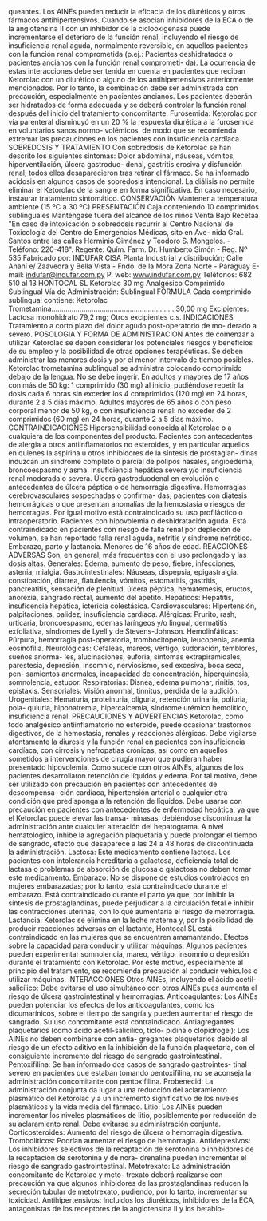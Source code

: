 queantes.  Los  AINEs  pueden  reducir  la  eficacia  de  los  diuréticos  y 
otros  fármacos  antihipertensivos.  Cuando  se  asocian  inhibidores  de 
la  ECA  o  de  la  angiotensina  II  con  un  inhibidor  de  la  ciclooxigenasa 
puede  incrementarse  el  deterioro  de  la  función  renal,  incluyendo 
el  riesgo  de  insuficiencia  renal  aguda,  normalmente  reversible,  en 
aquellos pacientes con la función renal comprometida (p.ej.: Pacientes 
deshidratados o pacientes ancianos con la función renal comprometi-
da).  La  ocurrencia  de  estas  interacciones  debe  ser  tenida  en  cuenta 
en  pacientes  que  reciban  Ketorolac  con  un  diurético  o  alguno  de 
los  antihipertensivos  anteriormente  mencionados.  Por  lo  tanto,  la 
combinación  debe  ser  administrada  con  precaución,  especialmente 
en  pacientes  ancianos.  Los  pacientes  deberán  ser  hidratados  de 
forma  adecuada  y  se  deberá  controlar  la  función  renal  después  del 
inicio  del  tratamiento  concomitante.
Furosemida:  Ketorolac  por  vía  parenteral  disminuyó  en  un  20  % 
la  respuesta  diurética  a  la  furosemida  en  voluntarios  sanos  normo-
volémicos,  de  modo  que  se  recomienda  extremar  las  precauciones 
en  los  pacientes  con  insuficiencia  cardíaca.
SOBREDOSIS  Y  TRATAMIENTO
Con sobredosis de Ketorolac se han descrito los siguientes síntomas: 
Dolor abdominal, náuseas, vómitos, hiperventilación, úlcera gastroduo-
denal, gastritis erosiva y disfunción renal; todos ellos desaparecieron 
tras retirar el fármaco. Se ha informado acidosis en algunos casos de 
sobredosis  intencional.  La  diálisis  no  permite  eliminar  el  Ketorolac 
de  la  sangre  en  forma  significativa.
En  caso  necesario,  instaurar  tratamiento  sintomático.
CONSERVACIÓN
Mantener  a  temperatura  ambiente  (15  ºC  a  30  ºC)
PRESENTACIÓN
Caja  conteniendo  10  comprimidos  sublinguales
Manténgase  fuera  del  alcance  de  los  niños
Venta  Bajo  Recetaa
"En  caso  de  intoxicación  o  sobredosis  recurrir  al  Centro  Nacional 
de  Toxicología  del  Centro  de  Emergencias  Médicas,  sito  en  Ave-
nida  Gral.  Santos  entre  las  calles    Herminio  Giménez  y  Teodoro 
S.  Mongelos.  -  Teléfono:  220-418".
Regente: Quím. Farm.
Dr. Humberto Simón - Reg. Nº 535
Fabricado por: 
INDUFAR CISA
Planta Industrial y distribución;
Calle Anahí e/ Zaavedra y 
Bella Vista - Fndo. de la Mora
Zona Norte - Paraguay
E-mail: indufar@indufar.com.py
P. web: www.indufar.com.py
Teléfonos: 682 510 al 13
HONTOCAL  SL
Ketorolac  30  mg
Analgésico 
Comprimido  Sublingual
Vía  de  Administración:  Sublingual
FÓRMULA
Cada  comprimido  sublingual  contiene:
Ketorolac Trometamina..............................................................30,00 mg
Excipientes:  Lactosa  monohidrato  79,2  mg;  Otros  excipientes  c.s.
INDICACIONES
Tratamiento  a  corto  plazo  del  dolor  agudo  post-operatorio  de  mo-
derado  a  severo.
POSOLOGIA  Y  FORMA  DE  ADMINISTRACIÓN
Antes  de  comenzar  a  utilizar  Ketorolac  se  deben  considerar  los 
potenciales  riesgos  y  beneficios  de  su  empleo  y  la  posibilidad  de 
otras opciones terapéuticas. Se deben administrar las menores dosis 
y  por  el  menor  intervalo  de  tiempo  posibles. 
Ketorolac trometamina sublingual se administra colocando comprimido 
debajo  de  la  lengua.  No  se  debe  ingerir.
En  adultos  y  mayores  de  17  años  con  más  de  50  kg:  1  comprimido 
(30 mg) al inicio, pudiéndose repetir la dosis cada 6 horas sin exceder 
los 4 comprimidos (120 mg) en 24 horas, durante 2 a 5 días máximo.
Adultos  mayores  de  65  años  o  con  peso  corporal  menor  de  50  kg, 
o  con  insuficiencia  renal:  no  exceder  de  2  comprimidos  (60  mg)  en 
24  horas,  durante  2  a  5  días  máximo.
CONTRAINDICACIONES
Hipersensibilidad  conocida  al  Ketorolac  o  a  cualquiera  de  los 
componentes  del  producto.  Pacientes  con  antecedentes  de  alergia 
a  otros  antiinflamatorios  no  esteroides,  y  en  particular  aquellos  en 
quienes  la  aspirina  u  otros  inhibidores  de  la  síntesis  de  prostaglan-
dinas  induzcan  un  síndrome  completo  o  parcial  de  pólipos  nasales, 
angioedema,  broncoespasmo  y  asma.  Insuficiencia  hepática  severa 
y/o  insuficiencia  renal  moderada  o  severa.  Úlcera  gastroduodenal 
en  evolución  o  antecedentes  de  úlcera  péptica  o  de  hemorragia 
digestiva.  Hemorragias  cerebrovasculares  sospechadas  o  confirma-
das; pacientes con diátesis hemorrágicas o que presentan anomalías 
de  la  hemostasia  o  riesgos  de  hemorragias.  Por  igual  motivo  está 
contraindicado  su  uso  profiláctico  o  intraoperatorio.  Pacientes  con 
hipovolemia o deshidratación aguda. Está contraindicado en pacientes 
con riesgo de falla renal por depleción de volumen, se han reportado 
falla  renal  aguda,  nefritis  y  síndrome  nefrótico.  Embarazo,  parto  y 
lactancia.  Menores  de  16  años  de  edad. 
REACCIONES  ADVERSAS
Son, en general, más frecuentes con el uso prolongado y las dosis altas.
Generales: 
Edema,  aumento  de  peso,  fiebre,  infecciones,  astenia,  mialgia.
Gastrointestinales: 
Náuseas,  dispepsia,  epigastralgia.  constipación,  diarrea,  flatulencia, 
vómitos,  estomatitis,  gastritis,  pancreatitis,  sensación  de  plenitud, 
úlcera  péptica,  hematemesis,  eructos,  anorexia,  sangrado  rectal, 
aumento  del  apetito.
Hepáticos: 
Hepatitis,  insuficencia  hepática,  ictericia  colestásica.
Cardiovasculares: 
Hipertensión,  palpitaciones,  palidez,  insuficiencia  cardíaca.
Alérgicas: 
Prurito, rash, urticaria, broncoespasmo, edemas laríngeos y/o lingual, 
dermatitis  exfoliativa,  síndromes  de  Lyell  y  de  Stevens-Johnson.
Hemolinfáticas: 
Púrpura,  hemorragia  post-operatoria,  trombocitopenia,  leucopenia, 
anemia  eosinofilia.
Neurológicas: 
Cefaleas,  mareos,  vértigo,  sudoración,  temblores,  sueños  anorma-
les,  alucinaciones,  euforia,  síntomas  extrapiramidales,  parestesia, 
depresión,  insomnio,  nerviosismo,  sed  excesiva,  boca  seca,  pen-
samientos  anormales,  incapacidad  de  concentración,  hiperquinesia, 
somnolencia,  estupor.
Respiratorias: 
Disnea,  edema  pulmonar,  rinitis,  tos,  epistaxis. 
Sensoriales: 
Visión  anormal,  tinnitus,  pérdida  de  la  audición.
Urogenitales: 
Hematuria,  proteinuria,  oliguria,  retención  urinaria,  poliuria,  pola-
quiuria,  hiponatremia,  hipercalcemia,  síndrome  urémico  hemolítico, 
insuficiencia  renal.
PRECAUCIONES  Y  ADVERTENCIAS
Ketorolac,  como  todo  analgésico  antiinflamatorio  no  esteroide, 
puede  ocasionar  trastornos  digestivos,  de  la  hemostasia,  renales  y 
reacciones  alérgicas.
Debe vigilarse atentamente la diuresis y la función renal en pacientes 
con  insuficiencia  cardíaca,  con  cirrosis  y  nefropatías  crónicas,  así 
como  en  aquellos  sometidos  a  intervenciones  de  cirugía  mayor  que 
pudieran  haber  presentado  hipovolemia.
Como sucede con otros AINEs, algunos de los pacientes desarrollaron 
retención  de  líquidos  y  edema.  Por  tal  motivo,  debe  ser  utilizado 
con  precaución  en  pacientes  con  antecedentes  de  descompensa-
ción  cardíaca,  hipertensión  arterial  o  cualquier  otra  condición  que 
predisponga  a  la  retención  de  líquidos.
Debe  usarse  con  precaución  en  pacientes  con  antecedentes  de 
enfermedad  hepática,  ya  que  el  Ketorolac  puede  elevar  las  transa-
minasas,  debiéndose  discontinuar  la  administración  ante  cualquier 
alteración  del  hepatograma.
A  nivel  hematológico,  inhibe  la  agregación  plaquetaria  y  puede 
prolongar  el  tiempo  de  sangrado,  efecto  que  desaparece  a  las  24  a 
48  horas  de  discontinuada  la  administración.
Lactosa: 
Este  medicamento  contiene  lactosa.  Los  pacientes  con  intolerancia 
hereditaria  a  galactosa,  deficiencia  total  de  lactasa  o  problemas  de 
absorción de glucosa o galactosa no deben tomar este medicamento.
Embarazo: 
No se dispone de estudios controlados en mujeres embarazadas; por 
lo tanto, está contraindicado durante el embarazo. Está contraindicado 
durante  el  parto  ya  que,  por  inhibir  la  síntesis  de  prostaglandinas, 
puede  perjudicar  a  la  circulación  fetal  e  inhibir  las  contracciones 
uterinas,  con  lo  que  aumentaría  el  riesgo  de  metrorragia.
Lactancia: 
Ketorolac  se  elimina  en  la  leche  materna  y,  por  la  posibilidad 
de  producir  reacciones  adversas  en  el  lactante,  Hontocal  SL  está 
contraindicado  en  las  mujeres  que  se  encuentren  amamantando. 
Efectos  sobre  la  capacidad  para  conducir  y  utilizar  máquinas: 
Algunos pacientes pueden experimentar somnolencia, mareo, vértigo, 
insomnio o depresión durante el tratamiento con Ketorolac. Por este 
motivo,  especialmente  al  principio  del  tratamiento,  se  recomienda 
precaución  al  conducir  vehículos  o  utilizar  máquinas. 
INTERACCIONES
Otros  AINEs,  incluyendo  el  ácido  acetil-salicílico:  Debe  evitarse 
el uso simultáneo con otros AINEs pues aumenta el riesgo de úlcera 
gastrointestinal  y  hemorragias.
Anticoagulantes:  Los  AINEs  pueden  potenciar  los  efectos  de  los 
anticoagulantes, como los dicumarínicos, sobre el tiempo de sangría 
y  pueden  aumentar  el  riesgo  de  sangrado.  Su  uso  concomitante 
está  contraindicado.
Antiagregantes  plaquetarios  (como  ácido  acetil-salicílico,  ticlo-
pidina  o  clopidrogel):  Los  AINEs  no  deben  combinarse  con  antia-
gregantes  plaquetarios  debido  al  riesgo  de  un  efecto  aditivo  en  la 
inhibición  de  la  función  plaquetaria,  con  el  consiguiente  incremento 
del  riesgo  de  sangrado  gastrointestinal.
Pentoxifilina: Se han informado dos casos de sangrado gastrointes-
tinal  severo  en  pacientes  que  estaban  tomando  pentoxifilina,  no  se 
aconseja  la  administración  concomitante  con  pentoxifilina.
Probenecid: La administración conjunta da lugar a una reducción del 
aclaramiento plasmático del Ketorolac y a un incremento significativo 
de  los  niveles  plasmáticos  y  la  vida  media  del  fármaco.
Litio: Los AINEs pueden incrementar los niveles plasmáticos de litio, 
posiblemente  por  reducción  de  su  aclaramiento  renal.  Debe  evitarse 
su  administración  conjunta.
Corticosteroides: Aumento del riesgo de úlcera o hemorragia digestiva.
Trombolíticos:  Podrían  aumentar  el  riesgo  de  hemorragia.
Antidepresivos:  Los  inhibidores  selectivos  de  la  recaptación  de 
serotonina  o  inhibidores  de  la  recaptación  de  serotonina  y  de  nora-
drenalina pueden incrementar el riesgo de sangrado gastrointestinal.
Metotrexato:  La  administración  concomitante  de Ketorolac  y  meto-
trexato  deberá  realizarse  con  precaución  ya  que  algunos  inhibidores 
de  las  prostaglandinas  reducen  la  secreción  tubular  de  metotrexato, 
pudiendo,  por  lo  tanto,  incrementar  su  toxicidad.
Antihipertensivos:  Incluidos  los  diuréticos,  inhibidores  de  la  ECA, 
antagonistas  de  los  receptores  de  la  angiotensina  II  y  los  betablo-